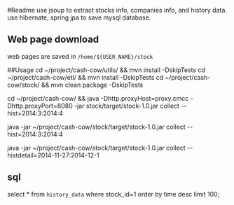 #Readme
use jsoup to extract stocks info, companies info, and history data.
use hibernate, spring jpa to save mysql database.

## Web page download
web pages are saved in `/home/${USER_NAME}/stock`

##Usage
cd ~/project/cash-cow/utils/ && mvn install -DskipTests
cd ~/project/cash-cow/etl/ && mvn install -DskipTests
cd ~/project/cash-cow/stock/ && mvn clean package -DskipTests

cd ~/project/cash-cow/ && java -Dhttp.proxyHost=proxy.cmcc  -Dhttp.proxyPort=8080 -jar stock/target/stock-1.0.jar collect --hist=2014:3:2014:4

java -jar ~/project/cash-cow/stock/target/stock-1.0.jar collect  --hist=2014:3:2014:4

java -jar ~/project/cash-cow/stock/target/stock-1.0.jar collect  --histdetail=2014-11-27:2014-12-1

## sql
select * from `history_data` where stock_id=1 order by time desc limit 100;